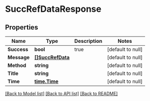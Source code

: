 # SuccRefDataResponse

## Properties
Name | Type | Description | Notes
------------ | ------------- | ------------- | -------------
**Success** | **bool** | true | [default to null]
**Message** | [**[]SuccRefData**](SuccRefData.md) |  | [default to null]
**Method** | **string** |  | [default to null]
**Title** | **string** |  | [default to null]
**Time** | [**time.Time**](time.Time.md) |  | [default to null]

[[Back to Model list]](../README.md#documentation-for-models) [[Back to API list]](../README.md#documentation-for-api-endpoints) [[Back to README]](../README.md)


